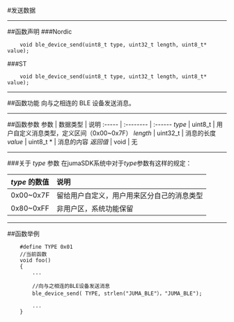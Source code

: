 #发送数据
***
##函数声明
###Nordic
```
	void ble_device_send(uint8_t type, uint32_t length, uint8_t* value);
```

###ST
```
	void ble_device_send(uint8_t type, uint32_t length, uint8_t* value);
```

***
##函数功能
向与之相连的 BLE 设备发送消息。

***
##函数参数
参数    | 数据类型   | 说明
:----- | :-------- | :------
*type*   | uint8_t | 用户自定义消息类型，定义区间（0x00~0x7F）
*length* | uint32_t | 消息的长度
*value*  | uint8_t * | 消息的内容
*返回值*  | void     | 无

***
###关于 *type* 参数
在jumaSDK系统中对于*type*参数有这样的规定：

*type* 的数值|说明
:-------- | :------
0x00~0x7F | 留给用户自定义，用户用来区分自己的消息类型
0x80~0xFF | 非用户区，系统功能保留

***
##函数举例
```
	#define TYPE 0x01
	//当前函数
	void foo()
	{
		...
		
		//向与之相连的BLE设备发送消息
		ble_device_send( TYPE, strlen("JUMA_BLE"），"JUMA_BLE");
				
		...
	}
	
```